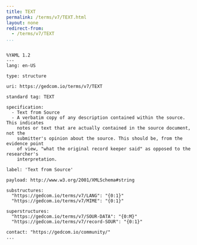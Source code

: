 ```yaml
---
title: TEXT
permalink: /terms/v7/TEXT.html
layout: none
redirect-from:
  - /terms/v7/TEXT
...
```


```

%YAML 1.2
---
lang: en-US

type: structure

uri: https://gedcom.io/terms/v7/TEXT

standard tag: TEXT

specification:
  - Text from Source
  - A verbatim copy of any description contained within the source. This indicates
    notes or text that are actually contained in the source document, not the
    submitter's opinion about the source. This should be, from the evidence point
    of view, "what the original record keeper said" as opposed to the researcher's
    interpretation.

label: 'Text from Source'

payload: http://www.w3.org/2001/XMLSchema#string

substructures:
  "https://gedcom.io/terms/v7/LANG": "{0:1}"
  "https://gedcom.io/terms/v7/MIME": "{0:1}"

superstructures:
  "https://gedcom.io/terms/v7/SOUR-DATA": "{0:M}"
  "https://gedcom.io/terms/v7/record-SOUR": "{0:1}"

contact: "https://gedcom.io/community/"
...

```

